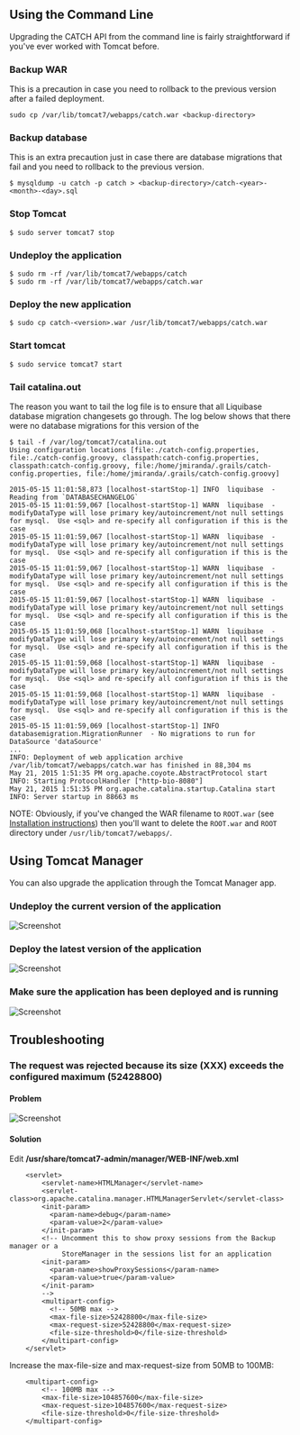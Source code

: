 

## Using the Command Line
Upgrading the CATCH API from the command line is fairly straightforward if you've ever worked with Tomcat before. 

### Backup WAR
This is a precaution in case you need to rollback to the previous version after a failed deployment.
```
sudo cp /var/lib/tomcat7/webapps/catch.war <backup-directory>

```


### Backup database
This is an extra precaution just in case there are database migrations that fail and you need to rollback to the previous version.
```
$ mysqldump -u catch -p catch > <backup-directory>/catch-<year>-<month>-<day>.sql 
```


### Stop Tomcat
```
$ sudo server tomcat7 stop
```

### Undeploy the application
```
$ sudo rm -rf /var/lib/tomcat7/webapps/catch
$ sudo rm -rf /var/lib/tomcat7/webapps/catch.war
```

### Deploy the new application
```
$ sudo cp catch-<version>.war /usr/lib/tomcat7/webapps/catch.war
```

### Start tomcat
```
$ sudo service tomcat7 start
```

### Tail catalina.out 
The reason you want to tail the log file is to ensure that all Liquibase database migration changesets go through. The log below shows that there were no database migrations for this version of the 
```
$ tail -f /var/log/tomcat7/catalina.out
Using configuration locations [file:./catch-config.properties, file:./catch-config.groovy, classpath:catch-config.properties, classpath:catch-config.groovy, file:/home/jmiranda/.grails/catch-config.properties, file:/home/jmiranda/.grails/catch-config.groovy]

2015-05-15 11:01:58,873 [localhost-startStop-1] INFO  liquibase  - Reading from `DATABASECHANGELOG`
2015-05-15 11:01:59,067 [localhost-startStop-1] WARN  liquibase  - modifyDataType will lose primary key/autoincrement/not null settings for mysql.  Use <sql> and re-specify all configuration if this is the case
2015-05-15 11:01:59,067 [localhost-startStop-1] WARN  liquibase  - modifyDataType will lose primary key/autoincrement/not null settings for mysql.  Use <sql> and re-specify all configuration if this is the case
2015-05-15 11:01:59,067 [localhost-startStop-1] WARN  liquibase  - modifyDataType will lose primary key/autoincrement/not null settings for mysql.  Use <sql> and re-specify all configuration if this is the case
2015-05-15 11:01:59,067 [localhost-startStop-1] WARN  liquibase  - modifyDataType will lose primary key/autoincrement/not null settings for mysql.  Use <sql> and re-specify all configuration if this is the case
2015-05-15 11:01:59,068 [localhost-startStop-1] WARN  liquibase  - modifyDataType will lose primary key/autoincrement/not null settings for mysql.  Use <sql> and re-specify all configuration if this is the case
2015-05-15 11:01:59,068 [localhost-startStop-1] WARN  liquibase  - modifyDataType will lose primary key/autoincrement/not null settings for mysql.  Use <sql> and re-specify all configuration if this is the case
2015-05-15 11:01:59,068 [localhost-startStop-1] WARN  liquibase  - modifyDataType will lose primary key/autoincrement/not null settings for mysql.  Use <sql> and re-specify all configuration if this is the case
2015-05-15 11:01:59,069 [localhost-startStop-1] INFO  databasemigration.MigrationRunner  - No migrations to run for DataSource 'dataSource'
...
INFO: Deployment of web application archive /var/lib/tomcat7/webapps/catch.war has finished in 88,304 ms
May 21, 2015 1:51:35 PM org.apache.coyote.AbstractProtocol start
INFO: Starting ProtocolHandler ["http-bio-8080"]
May 21, 2015 1:51:35 PM org.apache.catalina.startup.Catalina start
INFO: Server startup in 88663 ms
```

NOTE: Obviously, if you've changed the WAR filename to `ROOT.war` (see [Installation instructions](installation.md)) then you'll want to delete the `ROOT.war` and `ROOT` directory under `/usr/lib/tomcat7/webapps/`.


## Using Tomcat Manager
You can also upgrade the application through the Tomcat Manager app. 

### Undeploy the current version of the application

![Screenshot](/img/tomcat/undeploy-war.png)


### Deploy the latest version of the application

![Screenshot](/img/tomcat/deploy-war-1.png)

### Make sure the application has been deployed and is running

![Screenshot](/img/tomcat/deploy-war-2.png)

## Troubleshooting

### The request was rejected because its size (XXX) exceeds the configured maximum (52428800)

#### Problem

![Screenshot](/img/tomcat/exceed-file-size-limit.png)

#### Solution
Edit **/usr/share/tomcat7-admin/manager/WEB-INF/web.xml** 
```
    <servlet>
        <servlet-name>HTMLManager</servlet-name>
        <servlet-class>org.apache.catalina.manager.HTMLManagerServlet</servlet-class>
        <init-param>
          <param-name>debug</param-name>
          <param-value>2</param-value>
        </init-param>
        <!-- Uncomment this to show proxy sessions from the Backup manager or a
             StoreManager in the sessions list for an application
        <init-param>
          <param-name>showProxySessions</param-name>
          <param-value>true</param-value>
        </init-param>
        -->
        <multipart-config>
          <!-- 50MB max -->
          <max-file-size>52428800</max-file-size>
          <max-request-size>52428800</max-request-size>
          <file-size-threshold>0</file-size-threshold>
        </multipart-config>
    </servlet>
```
Increase the max-file-size and max-request-size from 50MB to 100MB:
```
    <multipart-config>
        <!-- 100MB max -->
        <max-file-size>104857600</max-file-size>
        <max-request-size>104857600</max-request-size>
        <file-size-threshold>0</file-size-threshold>
    </multipart-config>
```


